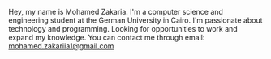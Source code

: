 Hey, my name is Mohamed Zakaria.
I'm a computer science and engineering student at the German University in Cairo.
I'm passionate about technology and programming.
Looking for opportunities to work and expand my knowledge.
You can contact me through email: mohamed.zakariia1@gmail.com
